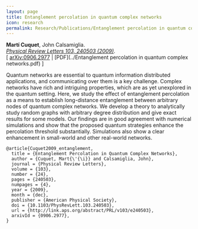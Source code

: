 ```yaml
---
layout: page
title: Entanglement percolation in quantum complex networks
icon: research
permalink: Research/Publications/Entanglement percolation in quantum complex networks/
---
```


**Martí Cuquet**, John Calsamiglia.  
_[Physical Review Letters 103, 240503 (2009)](http://dx.doi.org/10.1103/PhysRevLett.103.240503)_.  
[ [arXiv:0906.2977](http://arxiv.org/abs/0906.2977) | [PDF](../Entanglement percolation in quantum complex networks.pdf) ]

Quantum networks are essential to quantum information distributed
applications, and communicating over them is a key challenge. Complex networks
have rich and intriguing properties, which are as yet unexplored in the
quantum setting. Here, we study the effect of entanglement percolation as a
means to establish long-distance entanglement between arbitrary nodes of
quantum complex networks. We develop a theory to analytically study random
graphs with arbitrary degree distribution and give exact results for some
models. Our findings are in good agreement with numerical simulations and show
that the proposed quantum strategies enhance the percolation threshold
substantially. Simulations also show a clear enhancement in small-world and
other real-world networks.

~~~
@article{Cuquet2009_entanglement,
  title = {Entanglement Percolation in Quantum Complex Networks},
  author = {Cuquet, Mart{\'{\i}} and Calsamiglia, John},
  journal = {Physical Review Letters},
  volume = {103},
  number = {24},
  pages = {240503},
  numpages = {4},
  year = {2009},
  month = {dec},
  publisher = {American Physical Society},
  doi = {10.1103/PhysRevLett.103.240503},
  url = {http://link.aps.org/abstract/PRL/v103/e240503},
  arxivId = {0906.2977},
}
~~~
